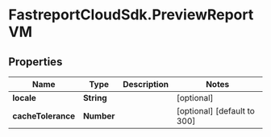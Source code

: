 # FastreportCloudSdk.PreviewReportVM

## Properties

Name | Type | Description | Notes
------------ | ------------- | ------------- | -------------
**locale** | **String** |  | [optional] 
**cacheTolerance** | **Number** |  | [optional] [default to 300]


